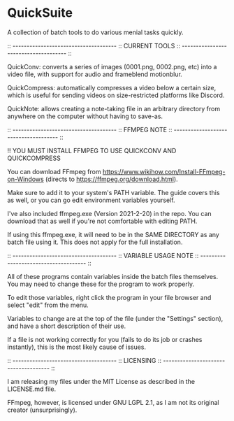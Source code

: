 # QuickSuite

A collection of batch tools to do various menial tasks quickly.

:: ------------------------------------- :: 
CURRENT TOOLS 
:: ------------------------------------- ::

QuickConv: converts a series of images (0001.png, 0002.png, etc) into a video file, with support for audio and frameblend motionblur.

QuickCompress: automatically compresses a video below a certain size, which is useful for sending videos on size-restricted platforms like Discord.

QuickNote: allows creating a note-taking file in an arbitrary directory from anywhere on the computer without having to save-as.

:: ------------------------------------- :: 
FFMPEG NOTE 
:: ------------------------------------- ::

!! YOU MUST INSTALL FFMPEG TO USE QUICKCONV AND QUICKCOMPRESS

You can download FFmpeg from https://www.wikihow.com/Install-FFmpeg-on-Windows (directs to https://ffmpeg.org/download.html).

Make sure to add it to your system's PATH variable. The guide covers this as well, or you can go edit environment variables yourself.


I've also included ffmpeg.exe (Version 2021-2-20) in the repo. You can download that as well if you're not comfortable with editing PATH.

If using this ffmpeg.exe, it will need to be in the SAME DIRECTORY as any batch file using it. This does not apply for the full installation.

:: ------------------------------------- :: 
VARIABLE USAGE NOTE 
:: ------------------------------------- ::

All of these programs contain variables inside the batch files themselves. You may need to change these for the program to work properly.

To edit those variables, right click the program in your file browser and select "edit" from the menu.

Variables to change are at the top of the file (under the "Settings" section), and have a short description of their use.

If a file is not working correctly for you (fails to do its job or crashes instantly), this is the most likely cause of issues.

:: ------------------------------------- :: 
LICENSING 
:: ------------------------------------- ::

I am releasing my files under the MIT License as described in the LICENSE.md file.

FFmpeg, however, is licensed under GNU LGPL 2.1, as I am not its original creator (unsurprisingly).
